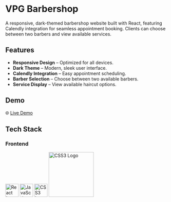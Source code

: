 # VPG Barbershop

A responsive, dark-themed barbershop website built with React, featuring Calendly integration for seamless appointment booking. Clients can choose between two barbers and view available services.

## Features

- **Responsive Design** – Optimized for all devices.
- **Dark Theme** – Modern, sleek user interface.
- **Calendly Integration** – Easy appointment scheduling.
- **Barber Selection** – Choose between two available barbers.
- **Service Display** – View available haircut options.

## Demo

🌐 [Live Demo](https://vpg-barbershop.netlify.app)

## Tech Stack

### Frontend
<p>
<img src="https://upload.wikimedia.org/wikipedia/commons/a/a7/React-icon.svg" alt="React Logo" width="41"/>
<img src="https://upload.wikimedia.org/wikipedia/commons/6/6a/JavaScript-logo.png" alt="JavaScript Logo" width="41"/>
<img src="https://upload.wikimedia.org/wikipedia/commons/d/d5/CSS3_logo_and_wordmark.svg" alt="CSS3 Logo" width="41"/>
<img src="https://img.shields.io/badge/HTML5-E34F26?style=for-the-badge&logo=html5&logoColor=white" alt="CSS3 Logo" width="140"/>
</p>
